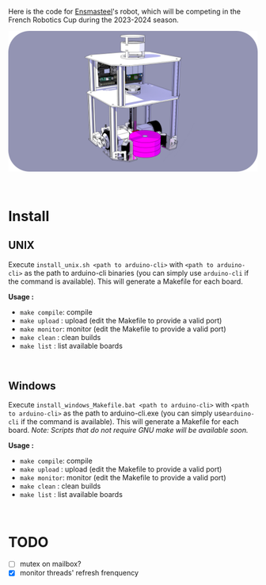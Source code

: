 Here is the code for [Ensmasteel](https://github.com/Ensmasteel)'s robot, which will be competing in the French Robotics Cup during the 2023-2024 season.

<p align="center">
	<img src="https://github.com/titofra/Ensmasteel-2023-2024-Code/blob/main/resource/robot.png" width="700">
</p>

<br/>

# Install

## UNIX

Execute `install_unix.sh <path to arduino-cli>` with `<path to arduino-cli>` as the path to arduino-cli binaries (you can simply use `arduino-cli` if the command is available). This will generate a Makefile for each board.

**Usage :**

- `make compile`: compile
- `make upload`	: upload (edit the Makefile to provide a valid port)
- `make monitor`: monitor (edit the Makefile to provide a valid port)
- `make clean`	: clean builds
- `make list`	: list available boards

<br/>

## Windows

Execute `install_windows_Makefile.bat <path to arduino-cli>` with `<path to arduino-cli>` as the path to arduino-cli.exe (you can simply use`arduino-cli` if the command is available). This will generate a Makefile for each board. *Note: Scripts that do not require GNU make will be available soon.* 

**Usage :**

- `make compile`: compile
- `make upload`	: upload (edit the Makefile to provide a valid port)
- `make monitor`: monitor (edit the Makefile to provide a valid port)
- `make clean`	: clean builds
- `make list`	: list available boards

<br/>

# TODO

- [ ] mutex on mailbox?
- [x] monitor threads' refresh frenquency
